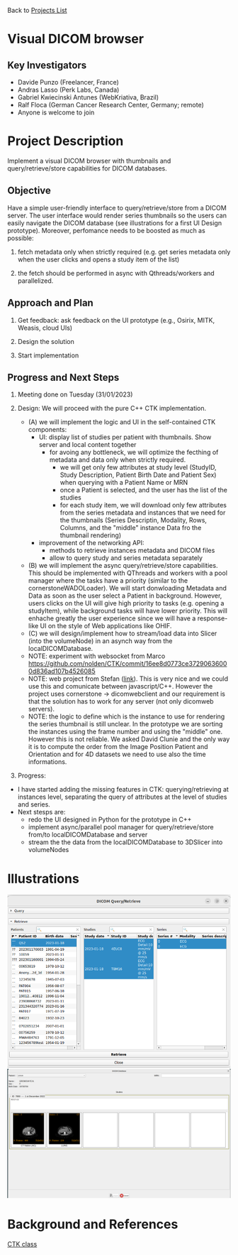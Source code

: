 Back to [Projects List](../../README.md#ProjectsList)

# Visual DICOM browser

## Key Investigators

- Davide Punzo (Freelancer, France) 
- Andras Lasso (Perk Labs, Canada)
- Gabriel Kwiecinski Antunes (WebKriativa, Brazil)
- Ralf Floca (German Cancer Research Center, Germany; remote)
- Anyone is welcome to join

# Project Description

Implement a visual DICOM browser with thumbnails and query/retrieve/store capabilities for DICOM databases.

## Objective

Have a simple user-friendly interface to query/retrieve/store from a DICOM server.
The user interface would render series thumbnails so the users can easily navigate the DICOM database
(see illustrations for a first UI Design prototype).
Moreover, perfomance needs to be boosted as much as possible: 

1) fetch metadata only when strictly required (e.g. get series metadata only when the user clicks and opens a study item of the list)

2) the fetch should be performed in async with Qthreads/workers and parallelized.


## Approach and Plan

1) Get feedback: ask feedback on the UI prototype (e.g., Osirix, MITK, Weasis, cloud UIs)

2) Design the solution

3) Start implementation

## Progress and Next Steps

1) Meeting done on Tuesday (31/01/2023)

2) Design: We will proceed with the pure C++ CTK implementation.
   - (A) we will implement the logic and UI in the self-contained CTK components:
     - UI: display list of studies per patient with thumbnails. Show server and local content together
       - for avoing any bottleneck, we will optimize the fecthing of metadata and data only when strictly required. 
         - we will get only few attributes at study level (StudyID, Study Description, Patient Birth Date and Patient Sex) when querying with a Patient Name or MRN
         - once a Patient is selected, and the user has the list of the studies 
         - for each study item, we will download only few attributes from the series metadata and instances that we need for the thumbnails (Series Descriptin, Modality, Rows, Columns, and the "middle" instance Data fro the thumbnail rendering) 
     - improvement of the networking API:
        - methods to retrieve instances metadata and DICOM files
        - allow to query study and series metadata separately
   - (B) we will implement the async query/retrieve/store capabilities. This should be implemented with QThreads and workers with a pool manager where the tasks have a priority (similar to the cornerstoneWADOLoader). We will start donwloading Metadata and Data as soon as the user select a Patient in background. However, users clicks on the UI will give high priority to tasks (e.g. opening a studyItem), while background tasks will have lower priority. This will enhache greatly the user experience since we will have a response-like UI on the style of Web applications like OHIF.
   - (C) we will design/implement how to stream/load data into Slicer (into the volumeNode) in an asynch way from the localDICOMDatabase.
   - NOTE: experiment with websocket from Marco https://github.com/nolden/CTK/commit/16ee8d0773ce37290636000d836ad107b4526085
   - NOTE: web project from Stefan ([link](https://projectweek.na-mic.org/PW38_2023_GranCanaria/Projects/KaapanaFastViewingAndTaggingOfDICOMImages/)). This is very nice and we could use this and comunicate between javascript/C++. However the project uses cornerstone -> dicomwebclient and our requirement is that the solution has to work for any server (not only dicomweb servers).
   - NOTE: the logic to define which is the instance to use for rendering the series thumbnail is still unclear. In the prototype we are sorting the instances using the frame number and using the "middle" one. However this is not reliable. We asked David Clunie and the only way it is to compute the order from the Image Position Patient and Orientation and for 4D datasets we need to use also the time informations.

3) Progress:
  - I have started adding the missing features in CTK: querying/retrieving at instances level, separating the query of attributes at the level of studies and series. 
  - Next stesps are:
    - redo the UI designed in Python for the prototype in C++
    - implement async/parallel pool manager for query/retrieve/store from/to localDICOMDatabase and server
    - stream the the data from the localDICOMDatabase to 3DSlicer into volumeNodes

# Illustrations
<img alt="CTKDICOMQueryRetrievePanel" src="CTKDICOMQueryRetrievePanel.png" width="800"/>
<img alt="" src="PrototypeDICOMQueryRetrievePanel.png" width="800"/>

# Background and References
[CTK class](https://github.com/commontk/CTK/blob/master/Libs/DICOM/Widgets/ctkDICOMQueryRetrieveWidget.cpp)
